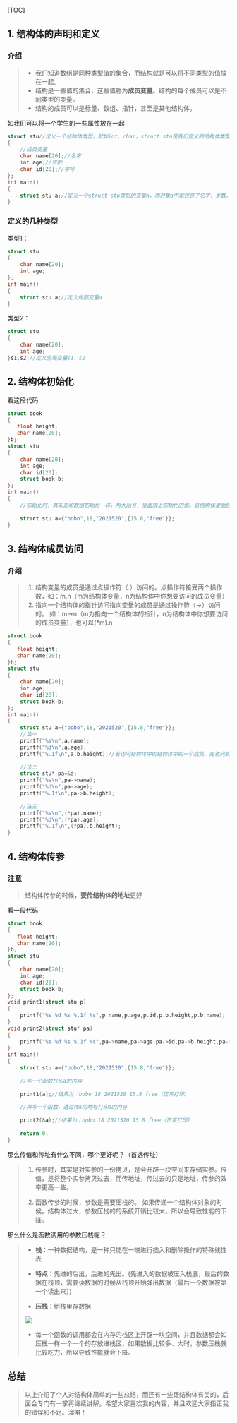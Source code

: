 [TOC]

## 1. 结构体的声明和定义

### 介绍

> - 我们知道数组是同种类型值的集合，而结构就是可以将不同类型的值放在一起。
> - 结构是一些值的集合，这些值称为**成员变量**。结构的每个成员可以是不同类型的变量。
> - 结构的成员可以是标量、数组、指针，甚至是其他结构体。

如我们可以将一个学生的一些属性放在一起

```c
struct stu//定义一个结构体类型，就如int、char，struct stu是我们定义的结构体类型
{
    //成员变量
    char name[20];//名字
    int age;//岁数
    char id[20];//学号
};
int main()
{
    struct stu a;//定义一个struct stu类型的变量a，而对象a中就包含了名字，岁数，学号的属性
}
```

### 定义的几种类型

类型1：

```c
struct stu
{
    char name[20];
    int age;
};
int main()
{
    struct stu a;//定义局部变量a
}
```

类型2：

```c
struct stu
{
    char name[20];
    int age;
}s1,s2;//定义全局变量s1，s2
```



## 2. 结构体初始化

看这段代码

```c
struct book
{
   float height;
   char name[20];
}b;
struct stu
{
    char name[20];
    int age;
    char id[20];
    struct book b;
};
int main()
{
    //初始化时，其实是和数组初始化一样，用大括号，里面放上初始化的值。若结构体里面包含结构体，则大括号里面	//在放一个大括号，里面放内部结构体初始化的值
    
    struct stu a={"bobo",18,"2021520",{15.8,"free"}};
}
```



## 3. 结构体成员访问

### 介绍

>1. 结构变量的成员是通过点操作符（.）访问的。点操作符接受两个操作数，如：m.n（m为结构体变量，n为结构体中你想要访问的成员变量）
>2. 指向一个结构体的指针访问指向变量的成员是通过操作符（->）访问的。  如：m->n（m为指向一个结构体的指针，n为结构体中你想要访问的成员变量），也可以(*m).n

```c
struct book
{
   float height;
   char name[20];
}b;
struct stu
{
    char name[20];
    int age;
    char id[20];
    struct book b;
};
int main()
{
    struct stu a={"bobo",18,"2021520",{15.8,"free"}};
    //法一
    printf("%s\n",a.name);
    printf("%d\n",a.age);
    printf("%.1f\n",a.b.height);//若访问结构体中的结构体中的一个成员，先访问到内部的结构体，再访问内部结构体中的成员
    
    //法二
    struct stu* pa=&a;
    printf("%s\n",pa->name);
    printf("%d\n",pa->age);
    printf("%.1f\n",pa->b.height);
    
    //法三
    printf("%s\n",(*pa).name);
    printf("%d\n",(*pa).age);
    printf("%.1f\n",(*pa).b.height);
}
```



## 4. 结构体传参

### 注意

> 结构体传参的时候，**要传结构体的地址**更好

看一段代码

```c
struct book
{
   float height;
   char name[20];
}b;
struct stu
{
    char name[20];
    int age;
    char id[20];
    struct book b;
};
void print1(struct stu p)
{
    printf("%s %d %s %.1f %s",p.name,p.age,p.id,p.b.height,p.b.name);
}
void print2(struct stu* pa)
{
    printf("%s %d %s %.1f %s",pa->name,pa->age,pa->id,pa->b.height,pa->b.name);
}
int main()
{
    struct stu a={"bobo",18,"2021520",{15.8,"free"}};
    
    //写一个函数打印a的内容
    
    print1(a);//结果为：bobo 18 2021520 15.8 free（正常打印）
    
    //再写一个函数，通过传a的地址打印a的内容
    
    print2(&a);//结果为：bobo 18 2021520 15.8 free（正常打印）
    
    return 0;
}
```

那么传值和传址有什么不同，哪个更好呢？（首选传址）

> 1. 传参时，其实是对实参的一份拷贝，是会开辟一块空间来存储实参。传值，是将整个实参拷贝过去，而传地址，传过去的只是地址，传参的效率更高一些。
>
> 2. 函数传参的时候，参数是需要压栈的。 如果传递一个结构体对象的时候，结构体过大，参数压栈的的系统开销比较大，所以会导致性能的下降。

那么什么是函数调用的参数压栈呢？

> - **栈**：一种数据结构，是一种只能在一端进行插入和删除操作的特殊线性表
>
> - **特点**：先进的后出，后进的先出。(先进入的数据被压入栈底，最后的数据在栈顶，需要读数据的时候从栈顶开始弹出数据（最后一个数据被第一个读出来）)
>
> - **压栈**：给栈里存数据
>
> ![](C:\Users\lenovo\Pictures\blog\src=http___www.debug8.com_statics_uploads_2020_06_09_1591701847401924.gif&refer=http___www.debug8.gif)
>
> - 每一个函数的调用都会在内存的栈区上开辟一块空间，并且数据都会如压栈一样一个一个的存放进栈区，如果数据比较多、大时，参数压栈就比较吃力，所以导致性能就会下降。



## 总结

> 以上介绍了个人对结构体简单的一些总结，而还有一些跟结构体有关的，后面会专门有一掌再继续讲解。希望大家喜欢我的内容，并且欢迎大家指正我的错误和不足。溜咯！